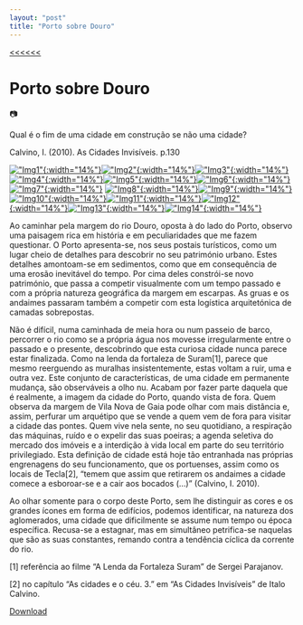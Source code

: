 ```yaml
---
layout: "post"
title: "Porto sobre Douro"
---
```

[<<<<<<](/updates.html)
# Porto sobre Douro
📷

Qual é o fim de uma cidade em construção se não uma cidade?

Calvino, I. (2010). As Cidades Invisíveis. p.130

[!["Img1"](/assets/photography/1.jpg){:width="14%"}](/assets/photography/1.jpg)[!["Img2"](/assets/photography/2.jpg){:width="14%"}](/assets/photography/2.jpg)[!["Img3"](/assets/photography/3.jpg){:width="14%"}](/assets/photography/3.jpg)[!["Img4"](/assets/photography/4.jpg){:width="14%"}](/assets/photography/4.jpg)[!["Img5"](/assets/photography/5.jpg){:width="14%"}](/assets/photography/5.jpg)[!["Img6"](/assets/photography/6.jpg){:width="14%"}](/assets/photography/6.jpg)[!["Img7"](/assets/photography/7.jpg){:width="14%"}](/assets/photography/7.jpg)
[!["Img8"](/assets/photography/8.jpg){:width="14%"}](/assets/photography/8.jpg)[!["Img9"](/assets/photography/9.jpg){:width="14%"}](/assets/photography/9.jpg)[!["Img10"](/assets/photography/10.jpg){:width="14%"}](/assets/photography/10.jpg)[!["Img11"](/assets/photography/11.jpg){:width="14%"}](/assets/photography/11.jpg)[!["Img12"](/assets/photography/12.jpg){:width="14%"}](/assets/photography/12.jpg)[!["Img13"](/assets/photography/13.jpg){:width="14%"}](/assets/photography/13.jpg)[!["Img14"](/assets/photography/14.jpg){:width="14%"}](/assets/photography/14.jpg)
 

Ao caminhar pela margem do rio Douro, oposta à do lado do Porto, observo uma paisagem rica em história e em peculiaridades que me fazem questionar. O Porto apresenta-se, nos seus postais turísticos, como um lugar cheio de detalhes para descobrir no seu património urbano. Estes detalhes amontoam-se em sedimentos, como que em consequência de uma erosão inevitável do tempo. Por cima deles constrói-se novo património, que passa a competir visualmente com um tempo passado e com a própria natureza geográfica da margem em escarpas. As gruas e os andaimes passaram também a competir com esta logística arquitetónica de camadas sobrepostas.

Não é difícil, numa caminhada de meia hora ou num passeio de barco, percorrer o rio como se a própria água nos movesse irregularmente entre o passado e o presente, descobrindo que esta curiosa cidade nunca parece estar finalizada. Como na lenda da fortaleza de Suram[1], parece que mesmo reerguendo as muralhas insistentemente, estas voltam a ruir, uma e outra vez. Este conjunto de características, de uma cidade em permanente mudança, são observáveis a olho nu. Acabam por fazer parte daquela que é realmente, a imagem da cidade do Porto, quando vista de fora. Quem observa da margem de Vila Nova de Gaia pode olhar com mais distância e, assim, perfurar um arquétipo que se vende a quem vem de fora para visitar a cidade das pontes. Quem vive nela sente, no seu quotidiano, a respiração das máquinas, ruído e o expelir das suas poeiras; a agenda seletiva do mercado dos imóveis e a interdição à vida local em parte do seu território privilegiado. Esta definição de cidade está hoje tão entranhada nas próprias engrenagens do seu funcionamento, que os portuenses, assim como os locais de Tecla[2], “temem que assim que retirarem os andaimes a cidade comece a esboroar-se e a cair aos bocados (…)” (Calvino, I. 2010).

Ao olhar somente para o corpo deste Porto, sem lhe distinguir as cores e os grandes ícones em forma de edifícios, podemos identificar, na natureza dos aglomerados, uma cidade que dificilmente se assume num tempo ou época específica. Recusa-se a estagnar, mas em simultâneo petrifica-se naquelas que são as suas constantes, remando contra a tendência cíclica da corrente do rio.





[1] referência ao filme “A Lenda da Fortaleza Suram” de Sergei Parajanov.

[2] no capítulo “As cidades e o céu. 3.” em “As Cidades Invisíveis” de Italo Calvino.



[Download](/assets/photography/PortoDouroImgs.pdf)
